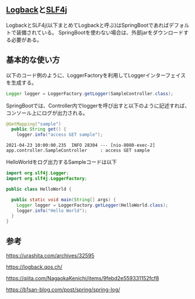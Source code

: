 ## [Logback](#)と[SLF4j](https://www.slf4j.org/download.html)

LogbackとSLF4j(以下まとめてLogbackと呼ぶ)はSpringBootであればデフォルトで装備されている。
SpringBootを使わない場合は、外部jarをダウンロードする必要がある。

## 基本的な使い方

以下のコード例のように、LoggerFactoryを利用してLoggerインターフェイスを生成する。

```Java
Logger logger = LoggerFactory.getLogger(SampleController.class);
```

SpringBootでは、Controller内でloggerを呼び出すと以下のように記述すれば、コンソール上にログが出力される。

```Java
@GetMapping("sample")
  public String get() {
    logger.info("access GET sample");
```

```console
2021-04-23 10:00:00.235  INFO 28304 --- [nio-8080-exec-2] app.controller.SampleController     : access GET sample
```



HelloWorldをログ出力するSampleコードは以下

```Java
import org.slf4j.Logger;
import org.slf4j.LoggerFactory;

public class HelloWorld {

  public static void main(String[] args) {
    Logger logger = LoggerFactory.getLogger(HelloWorld.class);
    logger.info("Hello World");
  }
}
```

## 参考

https://urashita.com/archives/32595

https://logback.qos.ch/

https://qiita.com/NagaokaKenichi/items/9febd2e559331152fcf8

https://b1san-blog.com/post/spring/spring-log/
